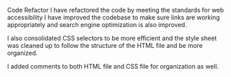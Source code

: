 Code Refactor
I have refactored the code by meeting the standards for web accessibility  I have improved the codebase to make sure links are working appropriately and search engine optimization is also improved. 

I also consolidated CSS selectors to be more efficient and the style sheet was cleaned up to follow the structure of the HTML file and be more organized. 

I added comments to both HTML file and CSS file for organization as well.